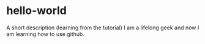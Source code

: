 # hello-world
A short description (learning from the tutorial)
I am a lifelong geek and now I am learning how to use github.

